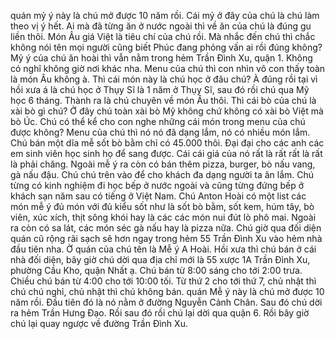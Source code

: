 quán mỷ ý này là chú mở được 10 năm rồi. Cái mỷ ở đây của chú là chú làm theo vị ý hết. Ai mà đã từng ăn ở nước ngoài thì về ăn của chú là đúng gu liền thôi. Món Âu giá Việt là tiêu chí của chú rồi. Mà nhắc đến chú thì chắc không nói tên mọi người cũng biết Phúc đang phỏng vấn ai rồi đúng không? Mỷ ý của chú ăn hoài thì vẫn nằm trong hẻm Trần Đình Xu, quận 1. Không có nghĩ không giờ nơi khác nha. Menu của chú thì con nhìn vô con thấy toàn là món Âu không à. Thì cái món này là chú học ở đâu chú? À đúng rồi tại vì hồi xưa á là chú học ở Thụy Sĩ là 1 năm ở Thụy Sĩ, sau đó rồi chú qua Mỹ học 6 tháng. Thành ra là chú chuyên về món Âu thôi. Thì cái bò của chú là xài bò gì chú? Ở đây chú toàn xài bò Mỹ không chứ không có xài bò Việt mà bò Úc. Chú có thể kể cho con nghe những cái món trong menu của chú được không? Menu của chú thì nó nó đã dạng lắm, nó có nhiều món lắm. Chú bán một dĩa mễ sốt bò bằm chỉ có 45.000 thôi. Đại đại cho các anh các em sinh viên học sinh họ để sang được. Cái cái giá của nó rất là rất rất là rất là phải chăng. Ngoài mễ ý ra còn có bán thêm pizza, burger, bò nấu vang, gà nấu đậu. Chú chú trên vào để cho khách đa dạng người ta ăn lắm. Chú từng có kinh nghiệm đi học bếp ở nước ngoài và cũng từng đứng bếp ở khách sạn năm sau có tiếng ở Việt Nam. Chú Anton Hoài có một list các món mễ ý đủ món với đủ kiểu sốt như là sốt bò bằm, sốt kem, húm tây, bò viên, xúc xích, thịt sông khói hay là các các món nui đút lò phô mai. Ngoài ra còn có sa lát, các món séc gà nấu hay là pizza nữa. Chú giờ qua đối diện quán cũ rộng rãi sạch sẽ hơn ngay trong hẻm 55 Trần Đình Xu vào hẻm nhà đầu tiên nha. Ờ quán của chú tên là Mễ ý A Hoài. Hồi xưa thì chú bán ở cái nhà đối diện, bây giờ chú dời qua địa chỉ mới là 55 xược 1A Trần Đình Xu, phường Cầu Kho, quận Nhất ạ. Chú bán từ 8:00 sáng cho tới 2:00 trưa. Chiều chú bán từ 4:00 cho tới 10:00 tối. Từ thứ 2 cho tới thứ 7, chủ nhật thì chú chú nghỉ, chủ nhật thì chú không bán. quán Mễ ý này là chú mở được 10 năm rồi. Đầu tiên đó là nó nằm ở đường Nguyễn Cảnh Chân. Sau đó chú dời ra hẻm Trần Hưng Đạo. Rồi sau đó rồi chú lại dời qua quận 6. Rồi bây giờ chú lại quay ngược về đường Trần Đình Xu.